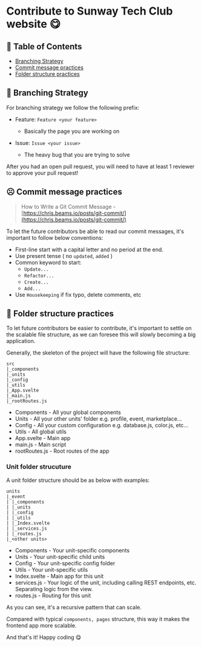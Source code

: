 # Contribute to Sunway Tech Club website 😋

## 📝 Table of Contents

- [Branching Strategy](#branching)
- [Commit message practices](#commit-message)
- [Folder structure practices](#file-structure)

## 🌿 Branching Strategy <a name="branching"></a>

For branching strategy we follow the following prefix:

- Feature: `Feature <your feature>`

  - Basically the page you are working on

- Issue: `Issue <your issue>`

  - The heavy bug that you are trying to solve

After you had an open pull request, you will need to have at least 1 reviewer to approve your pull request!

## ☹ Commit message practices <a name="commit-message"></a>

> How to Write a Git Commit Message - [https://chris.beams.io/posts/git-commit/](https://chris.beams.io/posts/git-commit/)

To let the future contributors be able to read our commit messages, it's important to follow below conventions:

- First-line start with a capital letter and no period at the end.
- Use present tense ( no `updated`, `added` )
- Common keyword to start:
  - `Update...`
  - `Refactor...`
  - `Create...`
  - `Add...`
- Use `Housekeeping` if fix typo, delete comments, etc

## 📁 Folder structure practices <a name="file-structure"></a>

To let future contributors be easier to contribute, it's important to settle on the scalable file structure, as we can foresee this will slowly becoming a big application.

Generally, the skeleton of the project will have the following file structure:

```folder
src
|_components
|_units
|_config
|_utils
|_App.svelte
|_main.js
|_rootRoutes.js
```

- Components - All your global components
- Units - All your other units' folder e.g. profile, event, marketplace...
- Config - All your custom configuration e.g. database.js, color.js, etc...
- Utils - All global utils
- App.svelte - Main app
- main.js - Main script
- rootRoutes.js - Root routes of the app

### Unit folder strucuture

A unit folder structure should be as below with examples:

```folder
units
|_event
| |_components
| |_units
| |_config
| |_utils
| |_Index.svelte
| |_services.js
| |_routes.js
|_<other units>
```

- Components - Your unit-specific components
- Units - Your unit-specific child units
- Config - Your unit-specific config folder
- Utils - Your unit-specific utils
- Index.svelte - Main app for this unit
- services.js - Your logic of the unit, including calling REST endpoints, etc. Separating logic from the view.
- routes.js - Routing for this unit

As you can see, it's a recursive pattern that can scale.

Compared with typical `components, pages` structure, this way it makes the frontend app more scalable.

And that's it! Happy coding 😋
